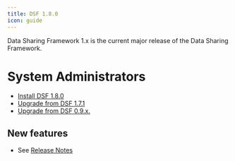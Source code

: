 ```yaml
---
title: DSF 1.8.0
icon: guide
---
```


Data Sharing Framework 1.x is the current major release of the Data Sharing Framework.

# System Administrators

- [Install DSF 1.8.0](maintain/install)
- [Upgrade from DSF 1.7.1](maintain/upgrade-from-1)
- [Upgrade from DSF 0.9.x.](maintain/upgrade-from-0)


## New features
- See [Release Notes](https://github.com/datasharingframework/dsf/releases/tag/v1.8.0)


